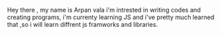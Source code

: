 Hey there , my name is Arpan vala
i'm intrested in writing codes and creating programs,
i'm currenty learning JS and i've pretty much learned that ,so i will learn diffrent js framworks and libraries.

